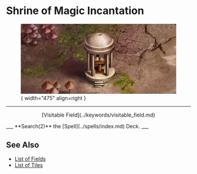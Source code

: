 # Shrine of Magic Incantation

<figure markdown="span">

![Shrine of Magic Incantation Map Location](../assets/locations-shrine_of_magic_incantation.webp){ width="475" align=right }

</figure>

___
<p style="text-align: center;" markdown>[Visitable Field](../keywords/visitable_field.md)</p>
___
**Search(2)** the [Spell](../spells/index.md) Deck.
___


## See Also

- [List of Fields](index.md)
- [List of Tiles](../tiles/index.md)
